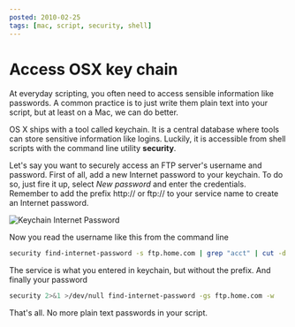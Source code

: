 ```yaml
---
posted: 2010-02-25
tags: [mac, script, security, shell]
---
```


# Access OSX key chain

At everyday scripting, you often need to access sensible information
like passwords. A common practice is to just write them plain text into
your script, but at least on a Mac, we can do better.

OS X ships with a
tool called keychain. It is a central database where tools can store
sensitive information like logins. Luckily, it is accessible from shell
scripts with the command line utility **security**.

Let's say you want
to securely access an FTP server's username and password. First of all,
add a new Internet password to your keychain. To do so, just fire it up,
select *New password* and enter the credentials. Remember to add the
prefix http:// or ftp:// to your service name to create an Internet
password.

![Keychain Internet Password](keychain-internet-password.png)

Now you read the username like this from the command line

```bash
security find-internet-password -s ftp.home.com | grep "acct" | cut -d '"' -f 4
```

The service is what you entered in keychain, but without the prefix. And
finally your password

```bash
security 2>&1 >/dev/null find-internet-password -gs ftp.home.com -w
```

That's all. No more plain text passwords in your script.